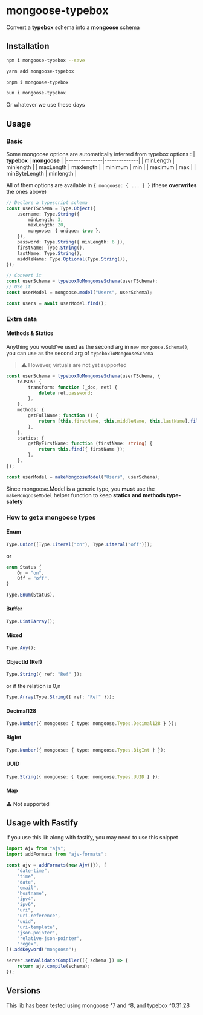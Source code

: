 # mongoose-typebox

Convert a **typebox** schema into a **mongoose** schema

## Installation

```bash
npm i mongoose-typebox --save
```

```bash
yarn add mongoose-typebox
```

```bash
pnpm i mongoose-typebox
```

```bash
bun i mongoose-typebox
```

Or whatever we use these days

## Usage

### Basic

Some mongoose options are automatically inferred from typebox options :
| **typebox** | **mongoose** |
|---------------|--------------|
| minLength | minlength |
| maxLength | maxlength |
| minimum | min |
| maximum | max |
| minByteLength | minlength |

All of them options are available in `{ mongoose: { ... } }` (these **overwrites** the ones above)

```ts
// Declare a typescript schema
const userTSchema = Type.Object({
    username: Type.String({
        minLength: 3,
        maxLength: 20,
        mongoose: { unique: true },
    }),
    password: Type.String({ minLength: 6 }),
    firstName: Type.String(),
    lastName: Type.String(),
    middleName: Type.Optional(Type.String()),
});

// Convert it
const userSchema = typeboxToMongooseSchema(userTSchema);
// Use it
const userModel = mongoose.model("Users", userSchema);

const users = await userModel.find();
```

### Extra data

#### Methods & Statics

Anything you would've used as the second arg in `new mongoose.Schema()`, you can use as the second arg of `typeboxToMongooseSchema`

> :warning: However, virtuals are not yet supported

```ts
const userSchema = typeboxToMongooseSchema(userTSchema, {
    toJSON: {
        transform: function (_doc, ret) {
            delete ret.password;
        },
    },
    methods: {
        getFullName: function () {
            return [this.firstName, this.middleName, this.lastName].filter(Boolean).join(" ");
        },
    },
    statics: {
        getByFirstName: function (firstName: string) {
            return this.find({ firstName });
        },
    },
});

const userModel = makeMongooseModel("Users", userSchema);
```

Since mongoose.Model is a generic type, you **must** use the `makeMongooseModel` helper function to keep **statics and methods type-safety**

### How to get x mongoose types

#### Enum

```ts
Type.Union([Type.Literal("on"), Type.Literal("off")]);
```

or

```ts
enum Status {
    On = "on",
    Off = "off",
}

Type.Enum(Status),
```

#### Buffer

```ts
Type.Uint8Array();
```

#### Mixed

```ts
Type.Any();
```

#### ObjectId (Ref)

```ts
Type.String({ ref: "Ref" });
```

or if the relation is 0,n

```ts
Type.Array(Type.String({ ref: "Ref" }));
```

#### Decimal128

```ts
Type.Number({ mongoose: { type: mongoose.Types.Decimal128 } });
```

#### BigInt

```ts
Type.Number({ mongoose: { type: mongoose.Types.BigInt } });
```

#### UUID

```ts
Type.String({ mongoose: { type: mongoose.Types.UUID } });
```

#### Map

:warning: Not supported

## Usage with Fastify

If you use this lib along with fastify, you may need to use this snippet

```ts
import Ajv from "ajv";
import addFormats from "ajv-formats";

const ajv = addFormats(new Ajv({}), [
    "date-time",
    "time",
    "date",
    "email",
    "hostname",
    "ipv4",
    "ipv6",
    "uri",
    "uri-reference",
    "uuid",
    "uri-template",
    "json-pointer",
    "relative-json-pointer",
    "regex",
]).addKeyword("mongoose");

server.setValidatorCompiler(({ schema }) => {
    return ajv.compile(schema);
});
```

## Versions

This lib has been tested using mongoose ^7 and ^8, and typebox ^0.31.28
